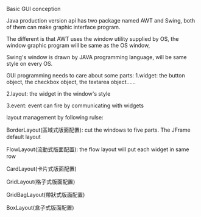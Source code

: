Basic GUI conception

Java production version api has two package named AWT and Swing, both of them can make graphic interface program.

The different is that AWT uses the window utility supplied by OS, the window graphic program will be same as the OS window,

Swing's window is drawn by JAVA programming language, will be same style on every OS.

GUI programming needs to care about some parts:
1.widget: the button object, the checkbox object, the textarea object......

2.layout: the widget in the window's style

3.event: event can fire by communicating with widgets

layout management by following rulse:

BorderLayout(區域式版面配置): cut the windows to five parts. The JFrame default layout

FlowLayout(流動式版面配置): the flow layout will put each widget in same row

CardLayout(卡片式版面配置)

GridLayout(格子式版面配置)

GridBagLayout(帶狀式版面配置)

BoxLayout(盒子式版面配置)

